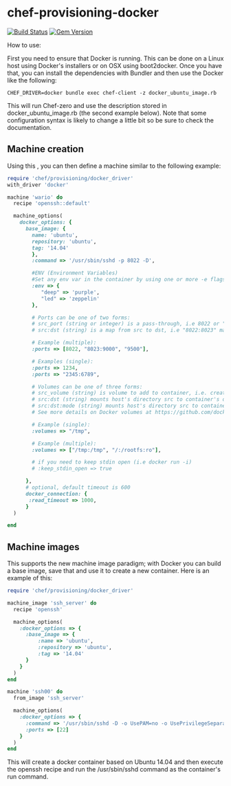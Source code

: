 # chef-provisioning-docker

[![Build Status](https://travis-ci.org/chef/chef-provisioning-docker.svg?branch=master)](https://travis-ci.org/chef/chef-provisioning-docker) [![Gem Version](https://badge.fury.io/rb/chef-provisioning-docker.svg)](http://badge.fury.io/rb/chef-provisioning-docker)

How to use:

First you need to ensure that Docker is running. This can be done on a Linux host using Docker's installers or on OSX using boot2docker. Once you have that, you can install the dependencies with Bundler and then use the Docker like the following:

```
CHEF_DRIVER=docker bundle exec chef-client -z docker_ubuntu_image.rb
```

This will run Chef-zero and use the description stored in docker_ubuntu_image.rb (the second example below). Note that some configuration syntax is likely to change a little bit so be sure to check the documentation.

## Machine creation

Using this , you can then define a machine similar to the following example:

```ruby
require 'chef/provisioning/docker_driver'
with_driver 'docker'

machine 'wario' do
  recipe 'openssh::default'

  machine_options(
    docker_options: {
      base_image: {
        name: 'ubuntu',
        repository: 'ubuntu',
        tag: '14.04'
        },
        :command => '/usr/sbin/sshd -p 8022 -D',

        #ENV (Environment Variables)
        #Set any env var in the container by using one or more -e flags, even overriding those already defined by the developer with a Dockerfile ENV
        :env => {
           "deep" => 'purple',
           "led" => 'zeppelin'
        },

        # Ports can be one of two forms:
        # src_port (string or integer) is a pass-through, i.e 8022 or "9933"
        # src:dst (string) is a map from src to dst, i.e "8022:8023" maps 8022 externally to 8023 in the container

        # Example (multiple):
        :ports => [8022, "8023:9000", "9500"],

        # Examples (single):
        :ports => 1234,
        :ports => "2345:6789",

        # Volumes can be one of three forms:
        # src_volume (string) is volume to add to container, i.e. creates new volume inside container at "/tmp"
        # src:dst (string) mounts host's directory src to container's dst, i.e "/tmp:/tmp1" mounts host's directory /tmp to container's /tmp1
        # src:dst:mode (string) mounts host's directory src to container's dst with the specified mount option, i.e "/:/rootfs:ro" mounts read-only host's root (/) folder to container's /rootfs
        # See more details on Docker volumes at https://github.com/docker/docker/blob/master/docs/sources/userguide/dockervolumes.md .

        # Example (single):
        :volumes => "/tmp",

        # Example (multiple):
        :volumes => ["/tmp:/tmp", "/:/rootfs:ro"],

        # if you need to keep stdin open (i.e docker run -i)
        # :keep_stdin_open => true

      },
      # optional, default timeout is 600
      docker_connection: {
       :read_timeout => 1000,
      }
  )

end
```

## Machine images

This supports the new machine image paradigm; with Docker you can build a base image, save that and use it to create a new container. Here is an example of this:

```ruby
require 'chef/provisioning/docker_driver'

machine_image 'ssh_server' do
  recipe 'openssh'

  machine_options(
    :docker_options => {
      :base_image => {
          :name => 'ubuntu',
          :repository => 'ubuntu',
          :tag => '14.04'
      }
    }
  )
end

machine 'ssh00' do
  from_image 'ssh_server'

  machine_options(
    :docker_options => {
      :command => '/usr/sbin/sshd -D -o UsePAM=no -o UsePrivilegeSeparation=no -o PidFile=/tmp/sshd.pid',
      :ports => [22]
    }
  )
end
```

This will create a docker container based on Ubuntu 14.04 and then execute the openssh recipe and run the /usr/sbin/sshd command as the container's run command.
